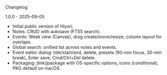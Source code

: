 Changelog

1.0.0 - 2025-09-05
- Initial public version of Hiyori.
- Notes: CRUD with autosave (FTS5 search).
- Events: Week view (Canvas), drag create/move/resize, column layout for overlaps.
- Global search: unified list across notes and events.
- Event editor dialog: title/start/end, delete, presets (90-min focus, 30-min break), Enter save, Cmd/Ctrl+Del delete.
- Packaging: jlink/jpackage with OS-specific options, icons (conditional), PKG default on macOS.

